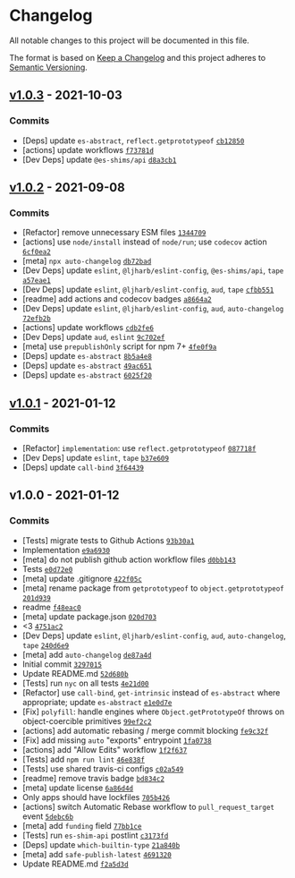 # Changelog

All notable changes to this project will be documented in this file.

The format is based on [Keep a Changelog](https://keepachangelog.com/en/1.0.0/)
and this project adheres to [Semantic Versioning](https://semver.org/spec/v2.0.0.html).

## [v1.0.3](https://github.com/es-shims/Object.getPrototypeOf/compare/v1.0.2...v1.0.3) - 2021-10-03

### Commits

- [Deps] update `es-abstract`, `reflect.getprototypeof` [`cb12850`](https://github.com/es-shims/Object.getPrototypeOf/commit/cb128508cde0a6c70629af5a7a86712605a7a70b)
- [actions] update workflows [`f73781d`](https://github.com/es-shims/Object.getPrototypeOf/commit/f73781d235f2ea93dcf8119d68af883e54b8716f)
- [Dev Deps] update `@es-shims/api` [`d8a3cb1`](https://github.com/es-shims/Object.getPrototypeOf/commit/d8a3cb118b23cfbd5de7ef94c4c46248aedacfcd)

## [v1.0.2](https://github.com/es-shims/Object.getPrototypeOf/compare/v1.0.1...v1.0.2) - 2021-09-08

### Commits

- [Refactor] remove unnecessary ESM files [`1344709`](https://github.com/es-shims/Object.getPrototypeOf/commit/1344709603a7a6b44aabff062c5942243ebb92df)
- [actions] use `node/install` instead of `node/run`; use `codecov` action [`6cf0ea2`](https://github.com/es-shims/Object.getPrototypeOf/commit/6cf0ea27bf38770c5ee3bad661893ce98da710e2)
- [meta] `npx auto-changelog` [`db72bad`](https://github.com/es-shims/Object.getPrototypeOf/commit/db72bad0f68c3866486fbc1a0c4a0a6337ef84cf)
- [Dev Deps] update `eslint`, `@ljharb/eslint-config`, `@es-shims/api`, `tape` [`a57eae1`](https://github.com/es-shims/Object.getPrototypeOf/commit/a57eae1f44bc5648644b50cda3258edf701eea68)
- [Dev Deps] update `eslint`, `@ljharb/eslint-config`, `aud`, `tape` [`cfbb551`](https://github.com/es-shims/Object.getPrototypeOf/commit/cfbb5516fa1b05b1ad1cb36f67ecb68d8ba85208)
- [readme] add actions and codecov badges [`a8664a2`](https://github.com/es-shims/Object.getPrototypeOf/commit/a8664a2f49b20907acb128236feb74ed2c48f19f)
- [Dev Deps] update `eslint`, `@ljharb/eslint-config`, `aud`, `auto-changelog` [`72efb2b`](https://github.com/es-shims/Object.getPrototypeOf/commit/72efb2be16b14a2e1a4a2b8e59832ec4a2e373f8)
- [actions] update workflows [`cdb2fe6`](https://github.com/es-shims/Object.getPrototypeOf/commit/cdb2fe6664e6317e92cad847b41181009bc0d52b)
- [Dev Deps] update `aud`, `eslint` [`9c702ef`](https://github.com/es-shims/Object.getPrototypeOf/commit/9c702ef95455c772235716ee325b70bf78c03094)
- [meta] use `prepublishOnly` script for npm 7+ [`4fe0f9a`](https://github.com/es-shims/Object.getPrototypeOf/commit/4fe0f9a3405e8c03e786740aac97e943bffe9ecc)
- [Deps] update `es-abstract` [`8b5a4e8`](https://github.com/es-shims/Object.getPrototypeOf/commit/8b5a4e86747f7afe99169f6c6f6712cb7dfdc24e)
- [Deps] update `es-abstract` [`49ac651`](https://github.com/es-shims/Object.getPrototypeOf/commit/49ac6515761a38b7ffd11cfe7cd5b0de6276a85d)
- [Deps] update `es-abstract` [`6025f20`](https://github.com/es-shims/Object.getPrototypeOf/commit/6025f2022985b478e83be7603a607f55c7ca4adc)

## [v1.0.1](https://github.com/es-shims/Object.getPrototypeOf/compare/v1.0.0...v1.0.1) - 2021-01-12

### Commits

- [Refactor] `implementation`: use `reflect.getprototypeof` [`087718f`](https://github.com/es-shims/Object.getPrototypeOf/commit/087718fab0481423efe0679a8fd76cefb335e90f)
- [Dev Deps] update `eslint`, `tape` [`b37e609`](https://github.com/es-shims/Object.getPrototypeOf/commit/b37e609840a4912474af7b13b0730ffdcd91e9bc)
- [Deps] update `call-bind` [`3f64439`](https://github.com/es-shims/Object.getPrototypeOf/commit/3f644397b8aaca63b4d2a5758e821ac642d783e9)

## v1.0.0 - 2021-01-12

### Commits

- [Tests] migrate tests to Github Actions [`93b30a1`](https://github.com/es-shims/Object.getPrototypeOf/commit/93b30a106e59b6db08815854aadf9c3c210bb1b1)
- Implementation [`e9a6930`](https://github.com/es-shims/Object.getPrototypeOf/commit/e9a6930ab431ec9ccc4c4e256a68b8c7dfac1994)
- [meta] do not publish github action workflow files [`d0bb143`](https://github.com/es-shims/Object.getPrototypeOf/commit/d0bb143fe5a9aee643896b962daf7f2f350331d0)
- Tests [`e0d72e0`](https://github.com/es-shims/Object.getPrototypeOf/commit/e0d72e0a4c03a2f180e3784382958100766155c6)
- [meta] update .gitignore [`422f05c`](https://github.com/es-shims/Object.getPrototypeOf/commit/422f05c0f8bd0fb0a1e4be2fad72a05d73bc98bd)
- [meta] rename package from `getprototypeof` to `object.getprototypeof` [`201d939`](https://github.com/es-shims/Object.getPrototypeOf/commit/201d939e92c8ce8c6705d499cadfe0fa9961e3c1)
- readme [`f48eac0`](https://github.com/es-shims/Object.getPrototypeOf/commit/f48eac0867b06deb816b334a32dd2145cfcdf400)
- [meta] update package.json [`020d703`](https://github.com/es-shims/Object.getPrototypeOf/commit/020d7030be338262913e4100e954a85601a3741d)
- &lt;3 [`4751ac2`](https://github.com/es-shims/Object.getPrototypeOf/commit/4751ac25c20fb7117e7956b123a4cdd7fd944124)
- [Dev Deps] update `eslint`, `@ljharb/eslint-config`, `aud`, `auto-changelog`, `tape` [`240d6e9`](https://github.com/es-shims/Object.getPrototypeOf/commit/240d6e967a05c3f2a854ab894ecbb13abcf7e119)
- [meta] add `auto-changelog` [`de87a4d`](https://github.com/es-shims/Object.getPrototypeOf/commit/de87a4df27902979a32b2e27f6d5cb361ee6975f)
- Initial commit [`3297015`](https://github.com/es-shims/Object.getPrototypeOf/commit/32970157d24409ca394e4cea35d6d5b9cfe1230a)
- Update README.md [`52d680b`](https://github.com/es-shims/Object.getPrototypeOf/commit/52d680b882855abe3db7acc10ba4ad864ba13a18)
- [Tests] run `nyc` on all tests [`4e21d00`](https://github.com/es-shims/Object.getPrototypeOf/commit/4e21d001847c5ae4b759898e9481e3803a227e91)
- [Refactor] use `call-bind`, `get-intrinsic` instead of `es-abstract` where appropriate; update `es-abstract` [`e1e0d7e`](https://github.com/es-shims/Object.getPrototypeOf/commit/e1e0d7e65ff57624c467fcb6bb94b2a713d328fa)
- [Fix] `polyfill`: handle engines where `Object.getPrototypeOf` throws on object-coercible primitives [`99ef2c2`](https://github.com/es-shims/Object.getPrototypeOf/commit/99ef2c2c97ac68e49a6b702492998b92f74d7944)
- [actions] add automatic rebasing / merge commit blocking [`fe9c32f`](https://github.com/es-shims/Object.getPrototypeOf/commit/fe9c32fa996704d1263d0cbfce3590f993a7e168)
- [Fix] add missing `auto` "exports" entrypoint [`1fa0738`](https://github.com/es-shims/Object.getPrototypeOf/commit/1fa07382650e37927e0d63242f971e3c7f6dc5a3)
- [actions] add "Allow Edits" workflow [`1f2f637`](https://github.com/es-shims/Object.getPrototypeOf/commit/1f2f637874631cfd914a3bd598353e62bab0a272)
- [Tests] add `npm run lint` [`46e838f`](https://github.com/es-shims/Object.getPrototypeOf/commit/46e838f83a54e6c4b27a327f87cd157d0b8569a2)
- [Tests] use shared travis-ci configs [`c02a549`](https://github.com/es-shims/Object.getPrototypeOf/commit/c02a549a70f5335ddce738b9be67a5ed05ff372a)
- [readme] remove travis badge [`bd834c2`](https://github.com/es-shims/Object.getPrototypeOf/commit/bd834c25d95d311048457e232423c7b9b1973bf5)
- [meta] update license [`6a86d4d`](https://github.com/es-shims/Object.getPrototypeOf/commit/6a86d4da1561f464fa3d93e484248f2e6169a041)
- Only apps should have lockfiles [`705b426`](https://github.com/es-shims/Object.getPrototypeOf/commit/705b42605f71b50ea002738a73540bbca9135016)
- [actions] switch Automatic Rebase workflow to `pull_request_target` event [`5debc6b`](https://github.com/es-shims/Object.getPrototypeOf/commit/5debc6bf86a8857c989fc9d1e110c67e94dfdecb)
- [meta] add `funding` field [`77bb1ce`](https://github.com/es-shims/Object.getPrototypeOf/commit/77bb1ce456183c6c1837840e1c930b2895bb2465)
- [Tests] run `es-shim-api` postlint [`c3173fd`](https://github.com/es-shims/Object.getPrototypeOf/commit/c3173fdf79b9036d54f32a8a5698391f11a68eff)
- [Deps] update `which-builtin-type` [`21a840b`](https://github.com/es-shims/Object.getPrototypeOf/commit/21a840ba23dcbda0e3e452f431a4b88e3af1ee31)
- [meta] add `safe-publish-latest` [`4691320`](https://github.com/es-shims/Object.getPrototypeOf/commit/4691320b92fa9cc0dcb411fb4093e298a04d6cc2)
- Update README.md [`f2a5d3d`](https://github.com/es-shims/Object.getPrototypeOf/commit/f2a5d3d18b5d9a3bb718c2d197a2a7ff1bd243e7)
